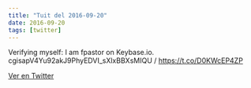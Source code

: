 ```yaml
---
title: "Tuit del 2016-09-20"
date: 2016-09-20
tags: [twitter]
---
```


Verifying myself: I am fpastor on Keybase.io. cgisapV4Yu92akJ9PhyEDVI_sXlxBBXsMIQU / https://t.co/D0KWcEP4ZP



[Ver en Twitter](https://twitter.com/i/web/status/778197775037202432)
